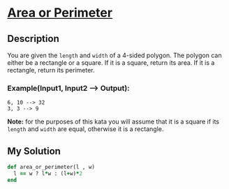 # [Area or Perimeter](https://www.codewars.com/kata/5ab6538b379d20ad880000ab)

## Description
You are given the `length` and `width` of a 4-sided polygon. The polygon can either be a rectangle or a square.
If it is a square, return its area. If it is a rectangle, return its perimeter.

### Example(Input1, Input2 --> Output):

```
6, 10 --> 32
3, 3 --> 9
```

**Note:** for the purposes of this kata you will assume that it is a square if its <code>length</code> and 
<code>width</code> are equal, otherwise it is a rectangle.

## My Solution
```ruby
def area_or_perimeter(l , w)
  l == w ? l*w : (l+w)*2
end
```
